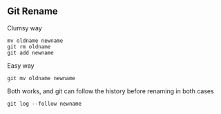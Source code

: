 
Git Rename 
----------

Clumsy way

    mv oldname newname
    git rm oldname
    git add newname

Easy way

    git mv oldname newname

Both works, and git can follow the history before renaming in both cases

    git log --follow newname
